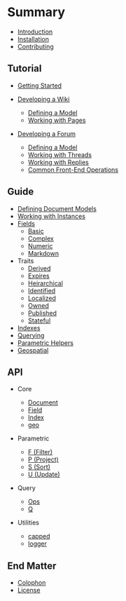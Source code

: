 # Summary

* [Introduction](README.md)
* [Installation](installation.md)
* [Contributing](contributing.md)

## Tutorial

* [Getting Started](tutorial/README.md)
* [Developing a Wiki](tutorial/wiki/README.md)
  * [Defining a Model](tutorial/wiki/model.md)
  * [Working with Pages](tutorial/wiki/page.md)

* [Developing a Forum](tutorial/forum/README.md)
  * [Defining a Model](tutorial/forum/model.md)
  * [Working with Threads](tutorial/forum/thread.md)
  * [Working with Replies](tutorial/forum/reply.md)
  * [Common Front-End Operations](tutorial/forum/front-end.md)

## Guide

* [Defining Document Models](guide/documents.md)
* [Working with Instances](guide/instances.md)
* [Fields](guide/fields.md)
  * [Basic](guide/field/basic.md)
  * [Complex](guide/field/complex.md)
  * [Numeric](guide/field/numeric.md)
  * [Markdown](guide/field/markdown.md)
* Traits
  * [Derived](guide/trait/derived.md)
  * [Expires](guide/trait/expires.md)
  * [Heirarchical](guide/trait/heirarchical.md)
  * [Identified](guide/trait/identified.md)
  * [Localized](guide/trait/localized.md)
  * [Owned](guide/trait/owned.md)
  * [Published](guide/trait/published.md)
  * [Stateful](guide/trait/stateful.md)
* [Indexes](guide/indexes.md)
* [Querying](guide/querying.md)
* [Parametric Helpers](guide/parametric.md)
* [Geospatial](guide/geospatial.md)

## API

* Core
  * [Document](api/document.md)
  * [Field](api/field.md)
  * [Index](api/index.md)
  * [geo](api/geo.md)

* Parametric
  * [F \(Filter\)](api/parametric/filter.md)
  * [P \(Project\)](api/parametric/project.md)
  * [S \(Sort\)](api/parametric/sort.md)
  * [U \(Update\)](api/parametric/update.md)

* Query
  * [Ops](api/query/ops.md)
  * [Q](api/query/query.md)

* Utilities
  * [capped](api/util/capped.md)
  * [logger](api/util/logger.md)

## End Matter

* [Colophon](colophon.md)
* [License](license.md)
